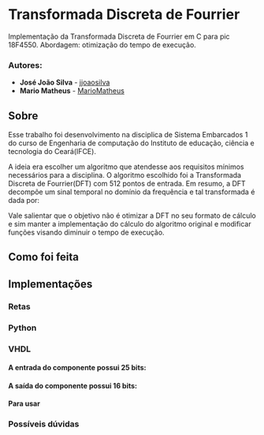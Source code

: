 # Transformada Discreta de Fourrier
Implementação da Transformada Discreta de Fourrier em C para pic 18F4550. Abordagem: otimização do tempo de execução.

### Autores:

* **José João Silva** - [jjoaosilva](https://github.com/jjoaosilva/)
* **Mario Matheus**   - [MarioMatheus](https://github.com/MarioMatheus/)

## Sobre
Esse trabalho foi desenvolvimento na disciplica de Sistema Embarcados 1 do curso de Engenharia de computação do Instituto de educação, ciência e tecnologia do Ceará(IFCE).

A ideia era escolher um algoritmo que atendesse aos requisitos mínimos necessários para a disciplina. O algoritmo escolhido foi a Transformada Discreta de Fourrier(DFT) com 512 pontos de entrada. Em resumo, a DFT decompõe um sinal temporal no domínio da frequência e tal transformada é dada por: 

Vale salientar que o objetivo não é otimizar a DFT no seu formato de cálculo e sim manter a implementação do cálculo do algoritmo original e modificar funções visando diminuir o tempo de execução.

## Como foi feita


## Implementações

### Retas


### Python

### VHDL

#### A entrada do componente possui 25 bits: 

#### A saída do componente possui 16 bits: 

#### Para usar

### Possíveis dúvidas